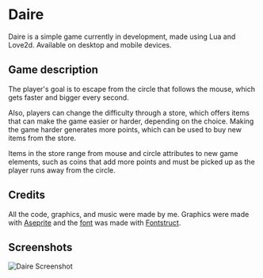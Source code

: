 # Daire

Daire is a simple game currently in development, made using Lua and Love2d. Available on desktop and mobile devices.

## Game description

The player's goal is to escape from the circle that follows the mouse, which gets faster and bigger every second.

Also, players can change the difficulty through a store, which offers items that can make the game easier or harder, depending on the choice. Making the game harder generates more points, which can be used to buy new items from the store.

Items in the store range from mouse and circle attributes to new game elements, such as coins that add more points and must be picked up as the player runs away from the circle.

## Credits

All the code, graphics, and music were made by me. Graphics were made with [Aseprite](https://www.aseprite.org) and the [font](graphics/font) was made with [Fontstruct](https://fontstruct.com).

## Screenshots

![Daire Screenshot](https://user-images.githubusercontent.com/64505839/157769835-8f11ae6f-042a-4e00-be0c-43889d3e207c.png)
